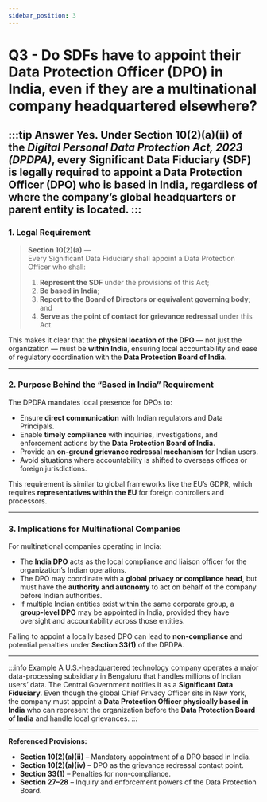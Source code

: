 ```yaml
---
sidebar_position: 3
---
```


# Q3 - Do SDFs have to appoint their Data Protection Officer (DPO) in India, even if they are a multinational company headquartered elsewhere?

:::tip Answer
Yes. Under **Section 10(2)(a)(ii)** of the *Digital Personal Data Protection Act, 2023 (DPDPA)*, every **Significant Data Fiduciary (SDF)** is **legally required** to appoint a **Data Protection Officer (DPO) who is based in India**, regardless of where the company’s global headquarters or parent entity is located.
:::
---

### **1. Legal Requirement**

> **Section 10(2)(a)** —  
> Every Significant Data Fiduciary shall appoint a Data Protection Officer who shall:  
> 1. **Represent the SDF** under the provisions of this Act;  
> 2. **Be based in India**;  
> 3. **Report to the Board of Directors or equivalent governing body**; and  
> 4. **Serve as the point of contact for grievance redressal** under this Act.

This makes it clear that the **physical location of the DPO** — not just the organization — must be **within India**, ensuring local accountability and ease of regulatory coordination with the **Data Protection Board of India**.

---

### **2. Purpose Behind the “Based in India” Requirement**

The DPDPA mandates local presence for DPOs to:
- Ensure **direct communication** with Indian regulators and Data Principals.  
- Enable **timely compliance** with inquiries, investigations, and enforcement actions by the **Data Protection Board of India**.  
- Provide an **on-ground grievance redressal mechanism** for Indian users.  
- Avoid situations where accountability is shifted to overseas offices or foreign jurisdictions.

This requirement is similar to global frameworks like the EU’s GDPR, which requires **representatives within the EU** for foreign controllers and processors.

---

### **3. Implications for Multinational Companies**

For multinational companies operating in India:
- The **India DPO** acts as the local compliance and liaison officer for the organization’s Indian operations.  
- The DPO may coordinate with a **global privacy or compliance head**, but must have the **authority and autonomy** to act on behalf of the company before Indian authorities.  
- If multiple Indian entities exist within the same corporate group, a **group-level DPO** may be appointed in India, provided they have oversight and accountability across those entities.

Failing to appoint a locally based DPO can lead to **non-compliance** and potential penalties under **Section 33(1)** of the DPDPA.

---

:::info Example
A U.S.-headquartered technology company operates a major data-processing subsidiary in Bengaluru that handles millions of Indian users’ data. The Central Government notifies it as a **Significant Data Fiduciary**. Even though the global Chief Privacy Officer sits in New York, the company must appoint a **Data Protection Officer physically based in India** who can represent the organization before the **Data Protection Board of India** and handle local grievances.
:::

---

**Referenced Provisions:**  
- **Section 10(2)(a)(ii)** – Mandatory appointment of a DPO based in India.  
- **Section 10(2)(a)(iv)** – DPO as the grievance redressal contact point.  
- **Section 33(1)** – Penalties for non-compliance.  
- **Section 27–28** – Inquiry and enforcement powers of the Data Protection Board.
